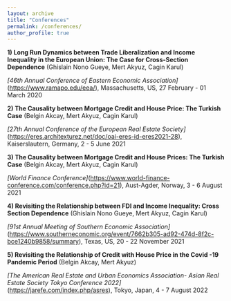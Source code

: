 ```yaml
---
layout: archive
title: "Conferences"
permalink: /conferences/
author_profile: true
---
```


**1) Long Run Dynamics between Trade Liberalization and Income Inequality in the European Union: The Case for Cross-Section Dependence**
(Ghislain Nono Gueye, Mert Akyuz, Cagin Karul)

_[46th Annual Conference of Eastern Economic Association]_(https://www.ramapo.edu/eea/), Massachusetts, US, 27 February - 01 March 2020

**2) The Causality between Mortgage Credit and House Price: The Turkish Case**
(Belgin Akcay, Mert Akyuz, Cagin Karul)

_[27th Annual Conference of the European Real Estate Society]_(https://eres.architexturez.net/doc/oai-eres-id-eres2021-28), Kaiserslautern, Germany, 2 - 5 June 2021

**3) The Causality between Mortgage Credit and House Prices: The Turkish Case**
(Belgin Akcay, Mert Akyuz, Cagin Karul)

_[World Finance Conference]_(https://www.world-finance-conference.com/conference.php?id=21), Aust-Agder, Norway, 3 - 6 August 2021

**4) Revisiting the Relationship between FDI and Income Inequality: Cross Section Dependence**
(Ghislain Nono Gueye, Mert Akyuz, Cagin Karul)

_[91st Annual Meeting of Southern Economic Association]_(https://www.southerneconomic.org/event/7662b305-ad92-474d-8f2c-bce1240b9858/summary), Texas, US, 20 - 22 November 2021

**5) Revisiting the Relationship of Credit with House Price in the Covid -19 Pandemic Period**
(Belgin Akcay, Mert Akyuz)

_[The American Real Estate and Urban Economics Association- Asian Real Estate Society Tokyo Conference 2022]_(https://jarefe.com/index.php/asres), Tokyo, Japan, 4 - 7 August 2022

